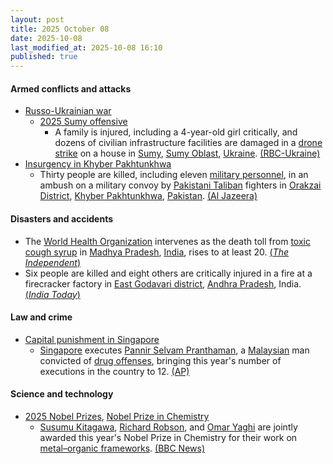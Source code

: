 ```yaml
---
layout: post
title: 2025 October 08
date: 2025-10-08
last_modified_at: 2025-10-08 16:10
published: true
---
```



#### Armed conflicts and attacks

* [Russo-Ukrainian war](https://en.wikipedia.org/wiki/Russo-Ukrainian_war_%282022%E2%80%93present%29 "Russo-Ukrainian war (2022–present)")
  * [2025 Sumy offensive](https://en.wikipedia.org/wiki/2025_Sumy_offensive "2025 Sumy offensive")
    * A family is injured, including a 4-year-old girl critically, and dozens of civilian infrastructure facilities are damaged in a [drone strike](https://en.wikipedia.org/wiki/Drone_warfare "Drone warfare") on a house in [Sumy](https://en.wikipedia.org/wiki/Sumy "Sumy"), [Sumy Oblast](https://en.wikipedia.org/wiki/Sumy_Oblast "Sumy Oblast"), [Ukraine](https://en.wikipedia.org/wiki/Ukraine "Ukraine"). [(RBC-Ukraine)](https://www.msn.com/en-ca/news/world/russia-strikes-ukraine-s-sumy-region-casualties-reported-4-year-old-in-severe-condition/ar-AA1O4zoW?ocid=winp1taskbar&cvid=139fb081d23e42aca8a86db770a80b26&ei=21)
* [Insurgency in Khyber Pakhtunkhwa](https://en.wikipedia.org/wiki/Insurgency_in_Khyber_Pakhtunkhwa "Insurgency in Khyber Pakhtunkhwa")
  * Thirty people are killed, including eleven [military personnel](https://en.wikipedia.org/wiki/Pakistan_Armed_Forces "Pakistan Armed Forces"), in an ambush on a military convoy by [Pakistani Taliban](https://en.wikipedia.org/wiki/Pakistani_Taliban "Pakistani Taliban") fighters in [Orakzai District](https://en.wikipedia.org/wiki/Orakzai_District "Orakzai District"), [Khyber Pakhtunkhwa](https://en.wikipedia.org/wiki/Khyber_Pakhtunkhwa "Khyber Pakhtunkhwa"), [Pakistan](https://en.wikipedia.org/wiki/Pakistan "Pakistan"). [(Al Jazeera)](https://www.aljazeera.com/news/2025/10/8/dozens-killed-as-pakistani-army-fighters-clash-near-afghan-border)

#### Disasters and accidents

* The [World Health Organization](https://en.wikipedia.org/wiki/World_Health_Organization "World Health Organization") intervenes as the death toll from [toxic cough syrup](https://en.wikipedia.org/wiki/Toxic_cough_syrup "Toxic cough syrup") in [Madhya Pradesh](https://en.wikipedia.org/wiki/Madhya_Pradesh "Madhya Pradesh"), [India](https://en.wikipedia.org/wiki/India "India"), rises to at least 20. [(*The Independent*)](https://www.independent.co.uk/asia/india/cough-syrup-deaths-children-madhya-pradesh-b2841422.html)
* Six people are killed and eight others are critically injured in a fire at a firecracker factory in [East Godavari district](https://en.wikipedia.org/wiki/East_Godavari_district "East Godavari district"), [Andhra Pradesh](https://en.wikipedia.org/wiki/Andhra_Pradesh "Andhra Pradesh"), India. [(*India Today*)](https://www.indiatoday.in/india/andhra-pradesh/story/andhra-pradesh-firecracker-factor-fire-workers-dead-burn-injuries-2799715-2025-10-08)

#### Law and crime

* [Capital punishment in Singapore](https://en.wikipedia.org/wiki/Capital_punishment_in_Singapore "Capital punishment in Singapore")
  * [Singapore](https://en.wikipedia.org/wiki/Singapore "Singapore") executes [Pannir Selvam Pranthaman](https://en.wikipedia.org/wiki/Pannir_Selvam_Pranthaman "Pannir Selvam Pranthaman"), a [Malaysian](https://en.wikipedia.org/wiki/Malaysia "Malaysia") man convicted of [drug offenses](https://en.wikipedia.org/wiki/Drug_offense "Drug offense"), bringing this year's number of executions in the country to 12. [(AP)](https://apnews.com/article/singapore-malaysia-death-penalty-execution-d6e5aab38fc6f54d1911bacf717d2c1c)

#### Science and technology

* [2025 Nobel Prizes](https://en.wikipedia.org/wiki/2025_Nobel_Prizes "2025 Nobel Prizes"), [Nobel Prize in Chemistry](https://en.wikipedia.org/wiki/Nobel_Prize_in_Chemistry "Nobel Prize in Chemistry")
  * [Susumu Kitagawa](https://en.wikipedia.org/wiki/Susumu_Kitagawa "Susumu Kitagawa"), [Richard Robson](https://en.wikipedia.org/wiki/Richard_Robson_%28chemist%29 "Richard Robson (chemist)"), and [Omar Yaghi](https://en.wikipedia.org/wiki/Omar_M._Yaghi "Omar M. Yaghi") are jointly awarded this year's Nobel Prize in Chemistry for their work on [metal–organic frameworks](https://en.wikipedia.org/wiki/Metal%E2%80%93organic_framework "Metal–organic framework"). [(BBC News)](https://www.bbc.com/news/articles/c0r0l742kpjo)
